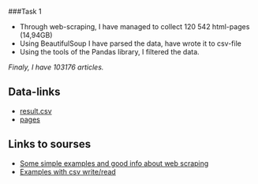 ###Task 1

- Through web-scraping, I have managed to collect 120 542 html-pages (14,94GB)
- Using BeautifulSoup I have parsed the data, have wrote it to csv-file
- Using the tools of the Pandas library, I filtered the data.

<i>Finaly, I have 103176 articles.</i>

## Data-links
* [result.csv](https://drive.google.com/file/d/1D52ssiaeWtQVVt80D0y73du4c3V10Pt6/view?usp=sharing)
* [pages](https://drive.google.com/file/d/1H09LB8KE19Q2LjhA8TofdMGejxecgzjh/view?usp=sharing)

## Links to sourses
* [Some simple examples and good info about web scraping](https://medium.com/nuances-of-programming/%D1%80%D1%83%D0%BA%D0%BE%D0%B2%D0%BE%D0%B4%D1%81%D1%82%D0%B2%D0%BE-%D0%BF%D0%BE-%D0%B2%D1%8D%D0%B1-%D1%81%D0%BA%D1%80%D0%B5%D0%BF%D0%B8%D0%BD%D0%B3%D1%83-%D0%BD%D0%B0-python-%D0%BF%D1%80%D0%B8%D1%91%D0%BC%D1%8B-%D0%B8-%D1%85%D0%B8%D1%82%D1%80%D0%BE%D1%81%D1%82%D0%B8-71a24a678c92)
* [Examples with csv write/read](https://code.tutsplus.com/ru/tutorials/how-to-read-and-write-csv-files-in-python--cms-29907)